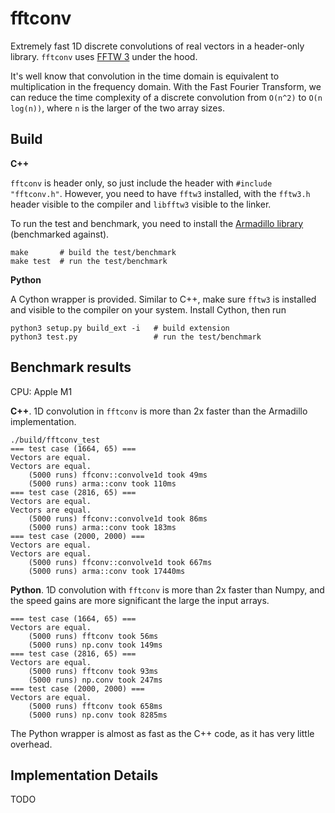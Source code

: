 # fftconv

Extremely fast 1D discrete convolutions of real vectors in a header-only library. `fftconv` uses [FFTW 3](http://www.fftw.org/) under the hood.

It's well know that convolution in the time domain is equivalent to multiplication in the frequency domain. With the Fast Fourier Transform, we can reduce the time complexity of a discrete convolution from `O(n^2)` to `O(n log(n))`, where `n` is the larger of the two array sizes.


## Build

**C++**

`fftconv` is header only, so just include the header with `#include "fftconv.h"`. However, you need to have `fftw3` installed, with the `fftw3.h` header visible to the compiler and `libfftw3` visible to the linker.

To run the test and benchmark, you need to install the [Armadillo library](http://arma.sourceforge.net/) (benchmarked against).

```
make       # build the test/benchmark
make test  # run the test/benchmark
```

**Python**

A Cython wrapper is provided. Similar to C++, make sure `fftw3` is installed and visible to the compiler on your system. Install Cython, then run 

```
python3 setup.py build_ext -i   # build extension
python3 test.py                 # run the test/benchmark
```

## Benchmark results

CPU: Apple M1

**C++**. 1D convolution in `fftconv` is more than 2x faster than the Armadillo implementation.

```
./build/fftconv_test
=== test case (1664, 65) ===
Vectors are equal.
Vectors are equal.
    (5000 runs) ffconv::convolve1d took 49ms
    (5000 runs) arma::conv took 110ms
=== test case (2816, 65) ===
Vectors are equal.
Vectors are equal.
    (5000 runs) ffconv::convolve1d took 86ms
    (5000 runs) arma::conv took 183ms
=== test case (2000, 2000) ===
Vectors are equal.
Vectors are equal.
    (5000 runs) ffconv::convolve1d took 667ms
    (5000 runs) arma::conv took 17440ms
```

**Python**. 1D convolution with `fftconv` is more than 2x faster than Numpy, and the speed gains are more significant the large the input arrays.

```
=== test case (1664, 65) ===
Vectors are equal.
    (5000 runs) fftconv took 56ms
    (5000 runs) np.conv took 149ms
=== test case (2816, 65) ===
Vectors are equal.
    (5000 runs) fftconv took 93ms
    (5000 runs) np.conv took 247ms
=== test case (2000, 2000) ===
Vectors are equal.
    (5000 runs) fftconv took 658ms
    (5000 runs) np.conv took 8285ms
```

The Python wrapper is almost as fast as the C++ code, as it has very little overhead.

## Implementation Details

TODO
